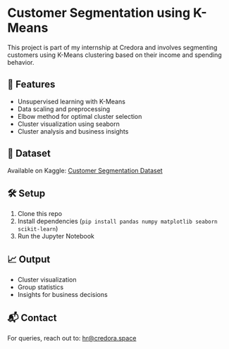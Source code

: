 # Customer Segmentation using K-Means

This project is part of my internship at Credora and involves segmenting customers using K-Means clustering based on their income and spending behavior.

## 🚀 Features

- Unsupervised learning with K-Means
- Data scaling and preprocessing
- Elbow method for optimal cluster selection
- Cluster visualization using seaborn
- Cluster analysis and business insights

## 📁 Dataset

Available on Kaggle: [Customer Segmentation Dataset](https://www.kaggle.com/datasets/vjchoudhary7/customer-segmentation-tutorial-in-python)

## 🛠️ Setup

1. Clone this repo
2. Install dependencies (`pip install pandas numpy matplotlib seaborn scikit-learn`)
3. Run the Jupyter Notebook

## 📈 Output

- Cluster visualization
- Group statistics
- Insights for business decisions

## 📬 Contact

For queries, reach out to: hr@credora.space
